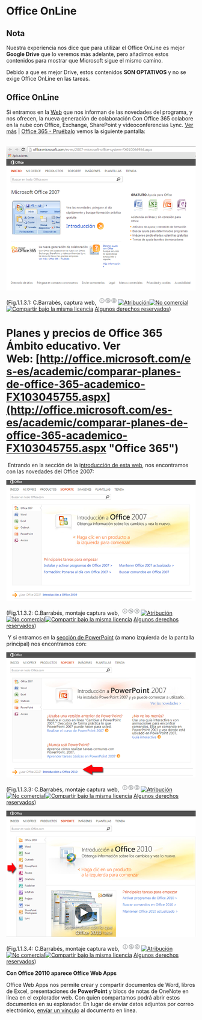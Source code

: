 # Office OnLine

## Nota

Nuestra experiencia nos dice que para utilizar el Office OnLine es mejor **Google Drive** que lo veremos más adelante, pero añadimos estos contenidos para mostrar que Microsoft sigue el mismo camino.

Debido a que es mejor Drive, estos contenidos **SON OPTATIVOS** y no se exige Office OnLine en las tareas.

## Office OnLine

Si entramos en la [Web](http://office.microsoft.com/es-es/2007-microsoft-office-system-FX010064954.aspx) que nos informan de las novedades del programa, y nos ofrecen, la nueva generación de colaboración Con Office 365 colabore en la nube con Office, Exchange, SharePoint y videoconferencias Lync. [Ver más](http://office.microsoft.com/es-es/redir/XT102843340.aspx) | [Office 365 - Pruébalo](http://office.microsoft.com/es-es/redir/XT102857483.aspx) vemos la siguiente pantalla:


 ![Web Office 2007](img/weboffice2007.png "Web Office 2007")



(Fig.1.1.3.1: C.Barrabés, captura web, ![Atribución — Debe reconocer los créditos de la obra de la manera especificada por el autor o el licenciante (pero no de una manera que sugiera que tiene su apoyo o que apoyan el uso que hace de su obra). No Comercial — No puede utilizar esta obra para fines comerciales. Compartir bajo la Misma Licencia — Si altera o transforma esta obra, o genera una obra derivada, sólo puede distribuir la obra generada bajo una licencia idéntica a ésta.](img/1algunosderechosreservados.png "Licencia Atribución, no comercial y Compartir bajo la Misma Licencia")[![Atribución](http://l.yimg.com/g/images/spaceout.gif "Atribución")![No comercial](http://l.yimg.com/g/images/spaceout.gif "No comercial")![Compartir bajo la misma licencia](http://l.yimg.com/g/images/spaceout.gif "Compartir bajo la misma licencia")](http://creativecommons.org/licenses/by-nc-sa/2.0/) [Algunos derechos reservados](http://creativecommons.org/licenses/by-nc-sa/2.0/deed.es "Derechos reservados. Atribución-NoComercial-CompartirIgual 2.0 Genérica (CC BY-NC-SA 2.0)"))


# Planes y precios de Office 365 Ámbito educativo. Ver Web: **[http://office.microsoft.com/es-es/academic/comparar-planes-de-office-365-academico-FX103045755.aspx](http://office.microsoft.com/es-es/academic/comparar-planes-de-office-365-academico-FX103045755.aspx "Office 365")**

 Entrando en la sección de la i[ntroducción de esta web](http://office.microsoft.com/es-es/support/introduccion-a-microsoft-office-2007-FX010105508.aspx), nos encontramos con las novedades del Office 2007:


![Introducción](img/introcuccion0ffice2007.png "Introducción")



(Fig.1.1.3.2: C.Barrabés, montaje captura web, ![Atribución — Debe reconocer los créditos de la obra de la manera especificada por el autor o el licenciante (pero no de una manera que sugiera que tiene su apoyo o que apoyan el uso que hace de su obra). No Comercial — No puede utilizar esta obra para fines comerciales. Compartir bajo la Misma Licencia — Si altera o transforma esta obra, o genera una obra derivada, sólo puede distribuir la obra generada bajo una licencia idéntica a ésta.](img/1algunosderechosreservados.png "Licencia Atribución, no comercial y Compartir bajo la Misma Licencia")[![Atribución](http://l.yimg.com/g/images/spaceout.gif "Atribución")![No comercial](http://l.yimg.com/g/images/spaceout.gif "No comercial")![Compartir bajo la misma licencia](http://l.yimg.com/g/images/spaceout.gif "Compartir bajo la misma licencia")](http://creativecommons.org/licenses/by-nc-sa/2.0/) [Algunos derechos reservados](http://creativecommons.org/licenses/by-nc-sa/2.0/deed.es "Derechos reservados. Atribución-NoComercial-CompartirIgual 2.0 Genérica (CC BY-NC-SA 2.0)"))


 Y si entramos en la [sección de PowerPoint](http://office.microsoft.com/es-es/powerpoint-help/obtener-ayuda-plantillas-cursos-y-contenido-adicional-en-linea-HP010047453.aspx) (a mano izquierda de la pantalla principal) nos encontramos con:


![Introducción](img/introduccion.png "Introducción")



(Fig.1.1.3.3: C.Barrabés, montaje captura web, ![Atribución — Debe reconocer los créditos de la obra de la manera especificada por el autor o el licenciante (pero no de una manera que sugiera que tiene su apoyo o que apoyan el uso que hace de su obra). No Comercial — No puede utilizar esta obra para fines comerciales. Compartir bajo la Misma Licencia — Si altera o transforma esta obra, o genera una obra derivada, sólo puede distribuir la obra generada bajo una licencia idéntica a ésta.](img/1algunosderechosreservados.png "Licencia Atribución, no comercial y Compartir bajo la Misma Licencia")[![Atribución](http://l.yimg.com/g/images/spaceout.gif "Atribución")![No comercial](http://l.yimg.com/g/images/spaceout.gif "No comercial")![Compartir bajo la misma licencia](http://l.yimg.com/g/images/spaceout.gif "Compartir bajo la misma licencia")](http://creativecommons.org/licenses/by-nc-sa/2.0/) [Algunos derechos reservados](http://creativecommons.org/licenses/by-nc-sa/2.0/deed.es "Derechos reservados. Atribución-NoComercial-CompartirIgual 2.0 Genérica (CC BY-NC-SA 2.0)"))



![2010](img/introduccion2010.png "2010")



(Fig.1.1.3.4: C.Barrabés, montaje captura web, ![Atribución — Debe reconocer los créditos de la obra de la manera especificada por el autor o el licenciante (pero no de una manera que sugiera que tiene su apoyo o que apoyan el uso que hace de su obra). No Comercial — No puede utilizar esta obra para fines comerciales. Compartir bajo la Misma Licencia — Si altera o transforma esta obra, o genera una obra derivada, sólo puede distribuir la obra generada bajo una licencia idéntica a ésta.](img/1algunosderechosreservados.png "Licencia Atribución, no comercial y Compartir bajo la Misma Licencia")[![Atribución](http://l.yimg.com/g/images/spaceout.gif "Atribución")![No comercial](http://l.yimg.com/g/images/spaceout.gif "No comercial")![Compartir bajo la misma licencia](http://l.yimg.com/g/images/spaceout.gif "Compartir bajo la misma licencia")](http://creativecommons.org/licenses/by-nc-sa/2.0/) [Algunos derechos reservados](http://creativecommons.org/licenses/by-nc-sa/2.0/deed.es "Derechos reservados. Atribución-NoComercial-CompartirIgual 2.0 Genérica (CC BY-NC-SA 2.0)"))


**Con Office 20110 aparece Office Web Apps**

Office Web Apps nos permite crear y compartir documentos de Word, libros de Excel, presentaciones de **PowerPoint** y blocs de notas de OneNote en línea en el explorador web. Con quien compartamos podrá abrir estos documentos en su explorador. En lugar de enviar datos adjuntos por correo electrónico, [envíar un vínculo](http://office.microsoft.com/es-es/web-apps-help/redir/HA101820121.aspx?CTT=5&origin=HA101785172) al documento en línea.

